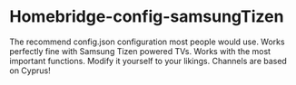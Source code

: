 # Homebridge-config-samsungTizen
The recommend config.json configuration most people would use. Works perfectly fine with Samsung Tizen powered TVs. Works with the most important functions. Modify it yourself to your likings. Channels are based on Cyprus! 
